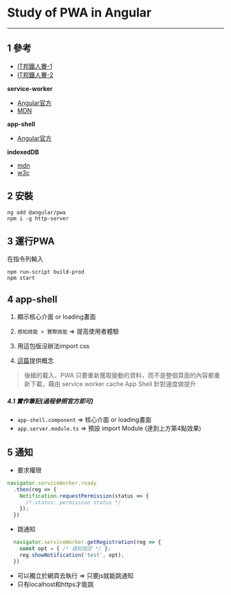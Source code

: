 # Study of PWA in Angular
------

## 1 參考

* [IT邦鐵人賽-1](https://ithelp.ithome.com.tw/users/20103808/ironman/1389)
* [IT邦鐵人賽-2](https://ithelp.ithome.com.tw/users/20071512/ironman/1222)

**service-worker**
* [Angular官方](https://angular.io/guide/service-worker-getting-started)
* [MDN](https://developer.mozilla.org/en-US/docs/Web/API/Navigator/serviceWorker)

**app-shell**
* [Angular官方](https://angular.io/guide/app-shell)

**indexedDB**
* [mdn](https://developer.mozilla.org/zh-TW/docs/Web/API/IndexedDB_API/Using_IndexedDB)
* [w3c](https://www.w3.org/TR/IndexedDB/#key-generator-concept)

## 2 安裝
```
ng add @angular/pwa
npm i -g http-server
```

## 3 運行PWA
在指令列輸入
```
npm run-script build-prod
npm start
```

## 4 app-shell
1.  顯示核心介面 or loading畫面

2. `感知效能 > 實際效能` => 提高使用者體驗

3. 用這包版沒辦法import css

4. [這篇](https://ithelp.ithome.com.tw/articles/10186865)提供概念
> 後續的載入、PWA 只要重新獲取變動的資料，而不是整個頁面的內容都重新下載，藉由 service worker cache App Shell 針對速度做提升

##### 4.1 實作筆記(過程參照官方即可)
* `app-shell.component` => 核心介面 or loading畫面
* `app.server.module.ts` => 預設 import Module (達到上方第4點效果)

## 5 通知
* 要求權限
``` js
navigator.serviceWorker.ready
  .then(reg => {
    Notification.requestPermission(status => {
      /* status: permission status */
    });
  })
```
* 跳通知
``` js
  navigator.serviceWorker.getRegistration(reg => {
    const opt = { /* 通知設定 */ };
    reg.showNotification('test', opt);
  })
```
* 可以獨立於網頁去執行 => 只要js就能跳通知
* 只有localhost和https才能跳
